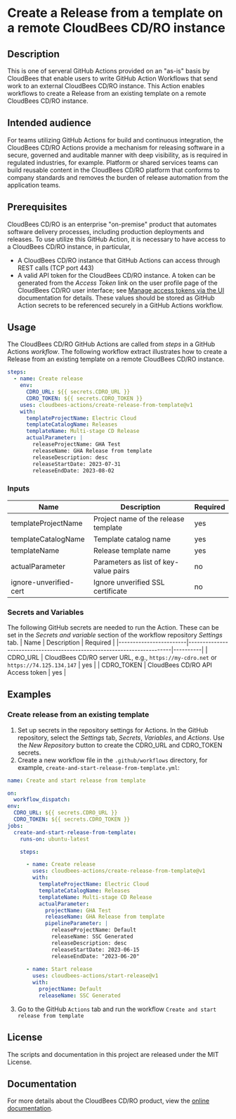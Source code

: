 # Create a Release from a template on a remote CloudBees CD/RO instance
## Description
This is one of serveral GitHub Actions provided on an "as-is" basis by CloudBees that enable users to write GitHub Action Workflows that send work to an external CloudBees CD/RO instance. This Action enables workflows to create a Release from an existing template on a remote CloudBees CD/RO instance.
## Intended audience
For teams utilizing GitHub Actions for build and continuous integration, the CloudBees CD/RO Actions provide a mechanism for releasing software in a secure, governed and auditable manner with deep visibility, as is required in regulated industries, for example. Platform or shared services teams can build reusable content in the CloudBees CD/RO platform that conforms to company standards and removes the burden of release automation from the application teams.
## Prerequisites
CloudBees CD/RO is an enterprise "on-premise" product that automates software delivery processes, including production deployments and releases. To use utilize this GitHub Action, it is necessary to have access to a CloudBees CD/RO instance, in particular, 
- A CloudBees CD/RO instance that GitHub Actions can access through REST calls (TCP port 443)
- A valid API token for the CloudBees CD/RO instance. A token can be generated from the _Access Token_ link on the user profile page of the CloudBees CD/RO user interface; see [Manage access tokens via the UI](https://docs.cloudbees.com/docs/cloudbees-cd/latest/intro/sign-in-cd#_manage_access_tokens_via_the_ui) documentation for details.
These values should be stored as GitHub Action secrets to be referenced securely in a GitHub Actions workflow.
## Usage
The CloudBees CD/RO GitHub Actions are called from _steps_ in a GitHub Actions _workflow_. The following workflow extract illustrates how to create a Release from an existing template on a remote CloudBees CD/RO instance.
```yaml
steps:
  - name: Create release
    env:
      CDRO_URL: ${{ secrets.CDRO_URL }}
      CDRO_TOKEN: ${{ secrets.CDRO_TOKEN }}
    uses: cloudbees-actions/create-release-from-template@v1
    with:
      templateProjectName: Electric Cloud
      templateCatalogName: Releases
      templateName: Multi-stage CD Release
      actualParameter: |
        releaseProjectName: GHA Test
        releaseName: GHA Release from template
        releaseDescription: desc
        releaseStartDate: 2023-07-31
        releaseEndDate: 2023-08-02
```
### Inputs
| Name                   | Description                                                            | Required |
|------------------------|------------------------------------------------------------------------|----------|
| templateProjectName    | Project name of the release template                                   | yes      |
| templateCatalogName    | Template catalog name                                                  | yes      |
| templateName           | Release template name                                                  | yes      |
| actualParameter        | Parameters as list of key-value pairs                                  | no       |
| ignore-unverified-cert | Ignore unverified SSL certificate                                      | no       |
### Secrets and Variables
The following GitHub secrets are needed to run the Action. These can be set in the _Secrets and variable_ section of the workflow repository _Settings_ tab.
| Name                   | Description                                                            | Required |
|------------------------|------------------------------------------------------------------------|----------|
| CDRO_URL               | CloudBees CD/RO server URL, e.g., `https://my-cdro.net` or `https://74.125.134.147` | yes |
| CDRO_TOKEN             | CloudBees CD/RO API Access token                                       | yes      |
## Examples
### Create release from an existing template
1. Set up secrets in the repository settings for Actions. In the GitHub repository, select the _Settings_ tab, _Secrets_, _Variables_, and _Actions_. Use the _New Repository_ button to create the CDRO_URL and CDRO_TOKEN secrets.
2. Create a new workflow file in the `.github/workflows` directory, for example, `create-and-start-release-from-template.yml`:
```yaml
name: Create and start release from template

on:
  workflow_dispatch:
env:
  CDRO_URL: ${{ secrets.CDRO_URL }}
  CDRO_TOKEN: ${{ secrets.CDRO_TOKEN }}
jobs:
  create-and-start-release-from-template:
    runs-on: ubuntu-latest

    steps:

      - name: Create release
        uses: cloudbees-actions/create-release-from-template@v1
        with:
          templateProjectName: Electric Cloud
          templateCatalogName: Releases
          templateName: Multi-stage CD Release
          actualParameter:
            projectName: GHA Test
            releaseName: GHA Release from template
            pipelineParameter: |
              releaseProjectName: Default
              releaseName: SSC Generated
              releaseDescription: desc
              releaseStartDate: 2023-06-15
              releaseEndDate: "2023-06-20"
     
      - name: Start release
        uses: cloudbees-actions/start-release@v1
        with:
          projectName: Default
          releaseName: SSC Generated
```
3. Go to the GitHub `Actions` tab and run the workflow `Create and start release from template`
## License
The scripts and documentation in this project are released under the MIT License.
## Documentation
For more details about the CloudBees CD/RO product, view the [online documentation](https://docs.cloudbees.com/docs/cloudbees-cd/latest/).

